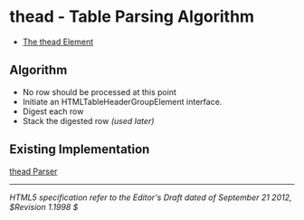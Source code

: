 thead - Table Parsing Algorithm
=======================

* [The thead Element](http://dev.w3.org/html5/spec/the-thead-element.html)

## Algorithm

* No row should be processed at this point
* Initiate an HTMLTableHeaderGroupElement interface.
* Digest each row 
* Stack the digested row _(used later)_

## Existing Implementation

[thead Parser](https://github.com/wet-boew/wet-boew/blob/master/src/js/workers/parser.table.js#L1685)

-----
_HTML5 specification refer to the Editor's Draft dated of September 21 2012, $Revision 1.1998 $_
